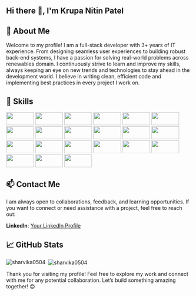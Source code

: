 ## Hi there 👋, I'm Krupa Nitin Patel

<!--
**krupapatel98/krupapatel98** is a ✨ _special_ ✨ repository because its `README.md` (this file) appears on your GitHub profile.

Here are some ideas to get you started:

- 🔭 I’m currently working on ...
- 🌱 I’m currently learning ...
- 👯 I’m looking to collaborate on ...
- 🤔 I’m looking for help with ...
- 💬 Ask me about ...
- 📫 How to reach me: ...
- 😄 Pronouns: ...
- ⚡ Fun fact: ...
-->


## 🚀 About Me

Welcome to my profile! I am a full-stack developer with 3+ years of IT experience. From designing seamless user experiences to building robust back-end systems, I have a passion for solving real-world problems across renewables domain.
I continuously strive to learn and improve my skills, always keeping an eye on new trends and technologies to stay ahead in the development world. I believe in writing clean, efficient code and implementing best practices in every project I work on.



## 🧰 Skills

<img src="https://img.shields.io/badge/Angular-FF0000?logo=angular&logoColor=white" width="75" height ="35" />  <img src="https://img.shields.io/badge/TypeScript-3178C6?logo=typescript&logoColor=white" width="75" height ="35"/>  <img src="https://img.shields.io/badge/HTML5-E34F26?logo=html5&logoColor=white" width="75" height ="35"/>  <img src="https://img.shields.io/badge/CSS3-1572B6?logo=css3&logoColor=white" width="75" height ="35" />  <img src="https://img.shields.io/badge/Bootstrap-7952B3?logo=bootstrap&logoColor=white" width="75" height ="35"/>  <img src="https://img.shields.io/badge/Java-007396?logo=java&logoColor=white" width="75" height ="35"/>  <img src="https://img.shields.io/badge/Spring%20Boot-6DB33F?logo=springboot&logoColor=white" width="75" height ="35" />  <img src="https://img.shields.io/badge/Hibernate-59666C?logo=hibernate&logoColor=white" width="75" height ="35" />  <img src="https://img.shields.io/badge/JWT-000000?logo=json-web-tokens&logoColor=white" width="75" height ="35" />  <img src="https://img.shields.io/badge/Microservices-42A5F5?logo=docker&logoColor=white" width="75" height ="35" /> <img src="https://img.shields.io/badge/MySQL-4479A1?logo=mysql&logoColor=white" width="75" height ="35" />  <img src="https://img.shields.io/badge/JPA-1B9E77?logo=hibernate&logoColor=white" width="75" height ="35" />  <img src="https://img.shields.io/badge/Oracle-F80000?logo=oracle&logoColor=white" width="75" height ="35" /> <img src="https://img.shields.io/badge/AWS-232F3E?logo=amazonaws&logoColor=white" width="75" height ="35" />  <img src="https://img.shields.io/badge/Docker-2496ED?logo=docker&logoColor=white" width="75" height ="35" />  <img src="https://img.shields.io/badge/Kubernetes-326CE5?logo=kubernetes&logoColor=white" width="75" height ="35" />  <img src="https://img.shields.io/badge/Jenkins-D24939?logo=jenkins&logoColor=white" width="75" height ="35" />  <img src="https://img.shields.io/badge/Git-F05032?logo=git&logoColor=white" width="75" height ="35" />  <img src="https://img.shields.io/badge/GitHub-181717?logo=github&logoColor=white" width="75" height ="35" />  <img src="https://img.shields.io/badge/JUnit-25A162?logo=junit5&logoColor=white" width="75" height ="35" />  <img src="https://img.shields.io/badge/Postman-FF6C37?logo=postman&logoColor=white" width="75" height ="35" />  


## 📫 Contact Me

I am always open to collaborations, feedback, and learning opportunities. If you want to connect or need assistance with a project, feel free to reach out:

**LinkedIn**: [Your LinkedIn Profile](https://www.linkedin.com/in/krupanpatel03/)

## 📈 GitHub Stats
<p><img align="left" src="https://github-readme-stats.vercel.app/api/top-langs?username=krupapatel98&show_icons=true&locale=en&layout=compact" alt="sharvika0504" /></p>

<p>&nbsp;<img align="center" src="https://github-readme-stats.vercel.app/api?username=krupapatel98&show_icons=true&locale=en" alt="sharvika0504" /></p>


Thank you for visiting my profile! Feel free to explore my work and connect with me for any potential collaboration. Let’s build something amazing together! 😊
